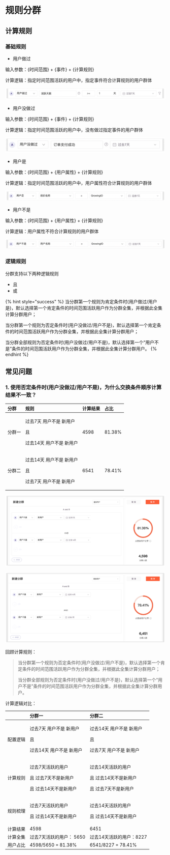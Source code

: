 # 规则分群

## 计算规则

### 基础规则

* 用户做过

输入参数：{时间范围} + {事件} + {计算规则}

计算逻辑：指定时间范围活跃的用户中，指定事件符合计算规则的用户群体

![&#x8FC7;&#x53BB;7&#x5929;&#x6D3B;&#x8DC3;&#x7684;&#x7528;&#x6237; &#x4E14; &#x6D3B;&#x8DC3;&#x5929;&#x6570;&#x5927;&#x4E8E;&#x7B49;&#x4E8E;1&#x5929;](../../../../../.gitbook/assets/image%20%28129%29.png)

* 用户没做过

输入参数：{时间范围} + {事件} + {计算规则}

计算逻辑：指定时间范围活跃的用户中，没有做过指定事件的用户群体

![&#x8FC7;&#x53BB;7&#x5929;&#x6D3B;&#x8DC3;&#x7684;&#x7528;&#x6237; &#x4E14; &#x6CA1;&#x6709;&#x505A;&#x8FC7;&#x8BA2;&#x5355;&#x652F;&#x4ED8;&#x6210;&#x529F;&#x4E8B;&#x4EF6;](../../../../../.gitbook/assets/image%20%28135%29.png)

* 用户是

输入参数：{时间范围} + {用户属性} + {计算规则}

计算逻辑：指定时间范围活跃的用户中，用户属性符合计算规则的用户群体

![&#x8FC7;&#x53BB;7&#x5929;&#x6D3B;&#x8DC3;&#x7684;&#x7528;&#x6237; &#x4E14; &#x7EC4;&#x7EC7;&#x540D;&#x79F0;&#x7B49;&#x4E8E;&#x201C;GrowingIO&quot;](../../../../../.gitbook/assets/image%20%28131%29.png)

* 用户不是

输入参数：{时间范围} + {用户属性} + {计算规则}

计算逻辑：用户属性不符合计算规则的用户群体

![&#x7EC4;&#x7EC7;&#x540D;&#x79F0;&#x4E0D;&#x7B49;&#x4E8E;&#x201C;GrowingIO&quot;](../../../../../.gitbook/assets/image%20%28132%29.png)

### 逻辑规则

分群支持以下两种逻辑规则

* 且
* 或

{% hint style="success" %}
当分群第一个规则为肯定条件时\(用户做过/用户是\)，默认选择第一个肯定条件的时间范围活跃用户作为分群全集，并根据此全集计算分群用户；

当分群第一个规则为否定条件时\(用户没做过/用户不是\)，默认选择第一个肯定条件的时间范围活跃用户作为分群全集，并根据此全集计算分群用户；

当分群全部规则为否定条件时\(用户没做过/用户不是\)，默认选择第一个“用户不是”条件的时间范围活跃用户作为分群全集，并根据此全集计算分群用户。
{% endhint %}

## 常见问题

### 1. 使用否定条件时\(用户没做过/用户不是\)，为什么交换条件顺序计算结果不一致？

<table>
  <thead>
    <tr>
      <th style="text-align:left">&#x5206;&#x7FA4;</th>
      <th style="text-align:left">&#x89C4;&#x5219;</th>
      <th style="text-align:left">&#x8BA1;&#x7B97;&#x7ED3;&#x679C;</th>
      <th style="text-align:left">&#x5360;&#x6BD4;</th>
    </tr>
  </thead>
  <tbody>
    <tr>
      <td style="text-align:left">&#x5206;&#x7FA4;&#x4E00;</td>
      <td style="text-align:left">
        <p>&#x8FC7;&#x53BB;7&#x5929; &#x7528;&#x6237;&#x4E0D;&#x662F; &#x65B0;&#x7528;&#x6237;</p>
        <p>&#x4E14;</p>
        <p>&#x8FC7;&#x53BB;14&#x5929; &#x7528;&#x6237;&#x4E0D;&#x662F; &#x65B0;&#x7528;&#x6237;</p>
      </td>
      <td style="text-align:left">4598</td>
      <td style="text-align:left">81.38%</td>
    </tr>
    <tr>
      <td style="text-align:left">&#x5206;&#x7FA4;&#x4E8C;</td>
      <td style="text-align:left">
        <p>&#x8FC7;&#x53BB;14&#x5929; &#x7528;&#x6237;&#x4E0D;&#x662F; &#x65B0;&#x7528;&#x6237;</p>
        <p>&#x4E14;</p>
        <p>&#x8FC7;&#x53BB;7&#x5929; &#x7528;&#x6237;&#x4E0D;&#x662F; &#x65B0;&#x7528;&#x6237;</p>
      </td>
      <td style="text-align:left">6541</td>
      <td style="text-align:left">78.41%</td>
    </tr>
  </tbody>
</table>

![](../../../../../.gitbook/assets/image%20%28127%29.png)

![](../../../../../.gitbook/assets/image%20%28134%29.png)

回顾计算规则：

> 当分群第一个规则为否定条件时\(用户没做过/用户不是\)，默认选择第一个肯定条件的时间范围活跃用户作为分群全集，并根据此全集计算分群用户；
>
> 当分群全部规则为否定条件时\(用户没做过/用户不是\)，默认选择第一个“用户不是”条件的时间范围活跃用户作为分群全集，并根据此全集计算分群用户。

计算逻辑对比：

<table>
  <thead>
    <tr>
      <th style="text-align:left"></th>
      <th style="text-align:left">&#x5206;&#x7FA4;&#x4E00;</th>
      <th style="text-align:left">&#x5206;&#x7FA4;&#x4E8C;</th>
    </tr>
  </thead>
  <tbody>
    <tr>
      <td style="text-align:left">&#x914D;&#x7F6E;&#x903B;&#x8F91;</td>
      <td style="text-align:left">
        <p>&#x8FC7;&#x53BB;7&#x5929; &#x7528;&#x6237;&#x4E0D;&#x662F; &#x65B0;&#x7528;&#x6237;</p>
        <p>&#x4E14;</p>
        <p>&#x8FC7;&#x53BB;14&#x5929; &#x7528;&#x6237;&#x4E0D;&#x662F; &#x65B0;&#x7528;&#x6237;</p>
      </td>
      <td style="text-align:left">
        <p>&#x8FC7;&#x53BB;14&#x5929; &#x7528;&#x6237;&#x4E0D;&#x662F; &#x65B0;&#x7528;&#x6237;</p>
        <p>&#x4E14;</p>
        <p>&#x8FC7;&#x53BB;7&#x5929; &#x7528;&#x6237;&#x4E0D;&#x662F; &#x65B0;&#x7528;&#x6237;</p>
      </td>
    </tr>
    <tr>
      <td style="text-align:left">&#x8BA1;&#x7B97;&#x89C4;&#x5219;</td>
      <td style="text-align:left">
        <p>&#x8FC7;&#x53BB;7&#x5929;&#x6D3B;&#x8DC3;&#x7684;&#x7528;&#x6237;</p>
        <p>&#x4E14; &#x8FC7;&#x53BB;7&#x5929;&#x4E0D;&#x662F;&#x65B0;&#x7528;&#x6237;</p>
        <p>&#x4E14; &#x8FC7;&#x53BB;14&#x5929;&#x4E0D;&#x662F;&#x65B0;&#x7528;&#x6237;</p>
      </td>
      <td style="text-align:left">
        <p>&#x8FC7;&#x53BB;14&#x5929;&#x6D3B;&#x8DC3;&#x7684;&#x7528;&#x6237;</p>
        <p>&#x4E14; &#x8FC7;&#x53BB;14&#x5929;&#x4E0D;&#x662F;&#x65B0;&#x7528;&#x6237;</p>
        <p>&#x4E14; &#x8FC7;&#x53BB;7&#x5929;&#x4E0D;&#x662F;&#x65B0;&#x7528;&#x6237;</p>
      </td>
    </tr>
    <tr>
      <td style="text-align:left">&#x89C4;&#x5219;&#x68B3;&#x7406;</td>
      <td style="text-align:left">
        <p>&#x8FC7;&#x53BB;7&#x5929;&#x6D3B;&#x8DC3;&#x7684;&#x7528;&#x6237;</p>
        <p>&#x4E14; &#x8FC7;&#x53BB;14&#x5929;&#x4E0D;&#x662F;&#x65B0;&#x7528;&#x6237;</p>
      </td>
      <td style="text-align:left">
        <p>&#x8FC7;&#x53BB;14&#x5929;&#x6D3B;&#x8DC3;&#x7684;&#x7528;&#x6237;</p>
        <p>&#x4E14; &#x8FC7;&#x53BB;14&#x5929;&#x4E0D;&#x662F;&#x65B0;&#x7528;&#x6237;</p>
      </td>
    </tr>
    <tr>
      <td style="text-align:left">&#x8BA1;&#x7B97;&#x7ED3;&#x679C;</td>
      <td style="text-align:left">4598</td>
      <td style="text-align:left">6451</td>
    </tr>
    <tr>
      <td style="text-align:left">&#x8BA1;&#x7B97;&#x5168;&#x96C6;</td>
      <td style="text-align:left">&#x8FC7;&#x53BB;7&#x5929;&#x6D3B;&#x8DC3;&#x7684;&#x7528;&#x6237;&#xFF1A;
        5650</td>
      <td style="text-align:left">&#x8FC7;&#x53BB;14&#x5929;&#x6D3B;&#x8DC3;&#x7684;&#x7528;&#x6237;&#xFF1A;8227</td>
    </tr>
    <tr>
      <td style="text-align:left">&#x7528;&#x6237;&#x5360;&#x6BD4;</td>
      <td style="text-align:left">4598/5650 = 81.38%</td>
      <td style="text-align:left">6541/8227 = 78.41%</td>
    </tr>
  </tbody>
</table>

